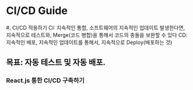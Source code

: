 # CI/CD Guide
#. CI/CD 적용하기
CI: 지속적인 통합, 소프트웨어의 지속적인 업데이트 발생한다면, 지속적으로 테스트와, Merge(코드 병합)을 통해서 코드의 충돌을 보완할 수 있다
CD: 지속적인 배포, 
지속적인 업데이트를 통해서, 지속적으로 Deploy(배포하는 것)

## 목표: 자동 테스트 및 자동 배포.

### React.js 통한 CI/CD 구축하기
